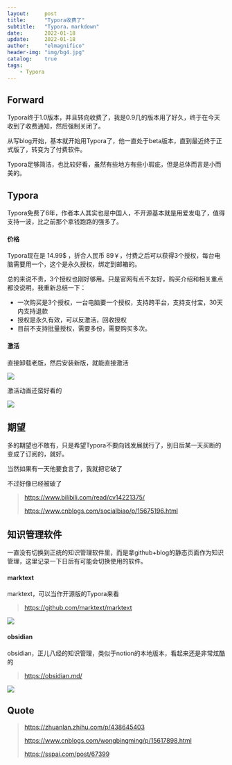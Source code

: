 ```yaml
---
layout:     post
title:      "Typora收费了"
subtitle:   "Typora，markdown"
date:       2022-01-18
update:     2022-01-18
author:     "elmagnifico"
header-img: "img/bg4.jpg"
catalog:    true
tags:
    - Typora
---
```


## Forward

Typora终于1.0版本，并且转向收费了，我是0.9几的版本用了好久，终于在今天收到了收费通知，然后强制关闭了。

从写blog开始，基本就开始用Typora了，他一直处于beta版本，直到最近终于正式版了，转变为了付费软件。

Typora足够简洁，也比较好看，虽然有些地方有些小瑕疵，但是总体而言是小而美的。



## Typora

Typora免费了6年，作者本人其实也是中国人，不开源基本就是用爱发电了，值得支持一波，比之前那个拿钱跑路的强多了。



#### 价格

Typora现在是 14.99$ ，折合人民币 89￥，付费之后可以获得3个授权，每台电脑需要用一个，这个是永久授权，绑定到邮箱的。

总的来说不贵，3个授权也刚好够用。只是官网有点不友好，购买介绍和相关重点都没说明，我重新总结一下：

- 一次购买是3个授权，一台电脑要一个授权，支持跨平台，支持支付宝，30天内支持退款
- 授权是永久有效，可以反激活，回收授权
- 目前不支持批量授权，需要多份，需要购买多次。



#### 激活

直接卸载老版，然后安装新版，就能直接激活

![](http://img.elmagnifico.tech:9514/static/upload/elmagnifico/4iMFh7PmEskjGCJ.png)



激活动画还蛮好看的

![](http://img.elmagnifico.tech:9514/static/upload/elmagnifico/gDXxqsrZiVpBKa9.png)



## 期望

多的期望也不敢有，只是希望Typora不要向钱发展就行了，别日后某一天买断的变成了订阅的，就好。

当然如果有一天他要食言了，我就把它破了

不过好像已经被破了

> https://www.bilibili.com/read/cv14221375/
>
> https://www.cnblogs.com/socialbiao/p/15675196.html



## 知识管理软件

一直没有切换到正统的知识管理软件里，而是拿github+blog的静态页面作为知识管理，这里记录一下日后有可能会切换使用的软件。



#### marktext

marktext，可以当作开源版的Typora来看

> https://github.com/marktext/marktext

![](http://img.elmagnifico.tech:9514/static/upload/elmagnifico/4dUDqPBHCpYchIg.png)



#### obsidian

obsidian，正儿八经的知识管理，类似于notion的本地版本，看起来还是非常炫酷的

> https://obsidian.md/

![](http://img.elmagnifico.tech:9514/static/upload/elmagnifico/1yrkWBU4vFqKYul.png)



## Quote

> https://zhuanlan.zhihu.com/p/438645403
>
> https://www.cnblogs.com/wongbingming/p/15617898.html
>
> https://sspai.com/post/67399

